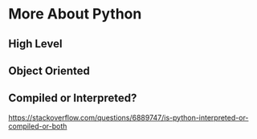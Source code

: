 # More About Python

## High Level

## Object Oriented

## Compiled or Interpreted?

https://stackoverflow.com/questions/6889747/is-python-interpreted-or-compiled-or-both

